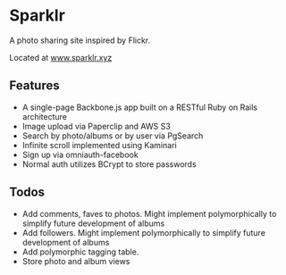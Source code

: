 # Sparklr

A photo sharing site inspired by Flickr.

Located at www.sparklr.xyz

## Features
* A single-page Backbone.js app built on a RESTful Ruby on Rails architecture
* Image upload via Paperclip and AWS S3
* Search by photo/albums or by user via PgSearch
* Infinite scroll implemented using Kaminari
* Sign up via omniauth-facebook
* Normal auth utilizes BCrypt to store passwords

## Todos
* Add comments, faves to photos. Might implement polymorphically to simplify future development of albums
* Add followers. Might implement polymorphically to simplify future development of albums
* Add polymorphic tagging table.
* Store photo and album views
